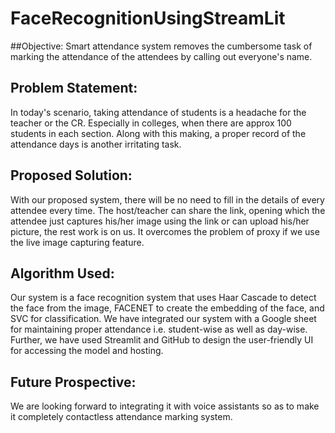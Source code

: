 # FaceRecognitionUsingStreamLit
##Objective: 
Smart attendance system removes the cumbersome task of marking the attendance of the attendees by calling out everyone's name. 

## Problem Statement: 
In today's scenario, taking attendance of students is a headache for the teacher or the CR. Especially in colleges, when there are approx 100 students in each section. Along with this making, a proper record of the attendance days is another irritating task.

## Proposed Solution: 
With our proposed system, there will be no need to fill in the details of every attendee every time. The host/teacher can share the link, opening which the attendee just captures his/her image using the link or can upload his/her picture, the rest work is on us. It overcomes the problem of proxy if we use the live image capturing feature. 

## Algorithm Used: 
Our system is a face recognition system that uses Haar Cascade to detect the face from the image, FACENET to create the embedding of the face, and SVC for classification. We have integrated our system with a Google sheet for maintaining proper attendance i.e. student-wise as well as day-wise. Further, we have used Streamlit and GitHub to design the user-friendly UI for accessing the model and hosting.

## Future Prospective: 
We are looking forward to integrating it with voice assistants so as to make it completely contactless attendance marking system.
